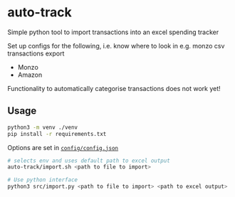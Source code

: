 # auto-track

Simple python tool to import transactions into an excel spending tracker

Set up configs for the following, i.e. know where to look in e.g. monzo csv transactions export 

* Monzo
* Amazon

Functionality to automatically categorise transactions does not work yet!

## Usage

```bash
python3 -m venv ./venv
pip install -r requirements.txt
```

Options are set in [`config/config.json`](config/config.json)

```bash
# selects env and uses default path to excel output 
auto-track/import.sh <path to file to import>

# Use python interface
python3 src/import.py <path to file to import> <path to excel output> 
```
